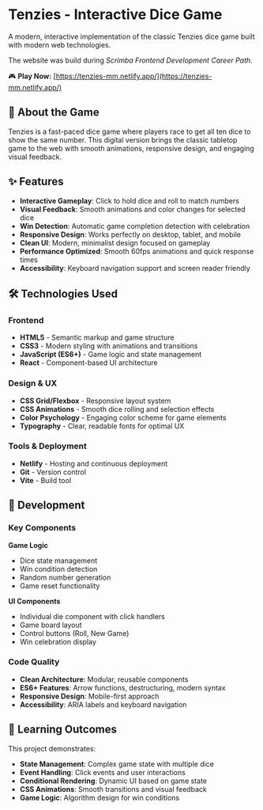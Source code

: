 # Tenzies - Interactive Dice Game

A modern, interactive implementation of the classic Tenzies dice game built with modern web technologies.

The website was build during *Scrimba Frontend Development Career Path*.

🎮 **Play Now:** [https://tenzies-mm.netlify.app/](https://tenzies-mm.netlify.app/)

## 🎯 About the Game

Tenzies is a fast-paced dice game where players race to get all ten dice to show the same number. This digital version brings the classic tabletop game to the web with smooth animations, responsive design, and engaging visual feedback.

## ✨ Features

- **Interactive Gameplay**: Click to hold dice and roll to match numbers
- **Visual Feedback**: Smooth animations and color changes for selected dice
- **Win Detection**: Automatic game completion detection with celebration
- **Responsive Design**: Works perfectly on desktop, tablet, and mobile
- **Clean UI**: Modern, minimalist design focused on gameplay
- **Performance Optimized**: Smooth 60fps animations and quick response times
- **Accessibility**: Keyboard navigation support and screen reader friendly

## 🛠 Technologies Used

### Frontend
- **HTML5** - Semantic markup and game structure
- **CSS3** - Modern styling with animations and transitions
- **JavaScript (ES6+)** - Game logic and state management
- **React** - Component-based UI architecture

### Design & UX
- **CSS Grid/Flexbox** - Responsive layout system
- **CSS Animations** - Smooth dice rolling and selection effects
- **Color Psychology** - Engaging color scheme for game elements
- **Typography** - Clear, readable fonts for optimal UX

### Tools & Deployment
- **Netlify** - Hosting and continuous deployment
- **Git** - Version control
- **Vite** - Build tool

## 🔧 Development

### Key Components

**Game Logic**
- Dice state management
- Win condition detection
- Random number generation
- Game reset functionality

**UI Components**
- Individual die component with click handlers
- Game board layout
- Control buttons (Roll, New Game)
- Win celebration display

### Code Quality

- **Clean Architecture**: Modular, reusable components
- **ES6+ Features**: Arrow functions, destructuring, modern syntax
- **Responsive Design**: Mobile-first approach
- **Accessibility**: ARIA labels and keyboard navigation

## 🧩 Learning Outcomes

This project demonstrates:
- **State Management**: Complex game state with multiple dice
- **Event Handling**: Click events and user interactions
- **Conditional Rendering**: Dynamic UI based on game state
- **CSS Animations**: Smooth transitions and visual feedback
- **Game Logic**: Algorithm design for win conditions
